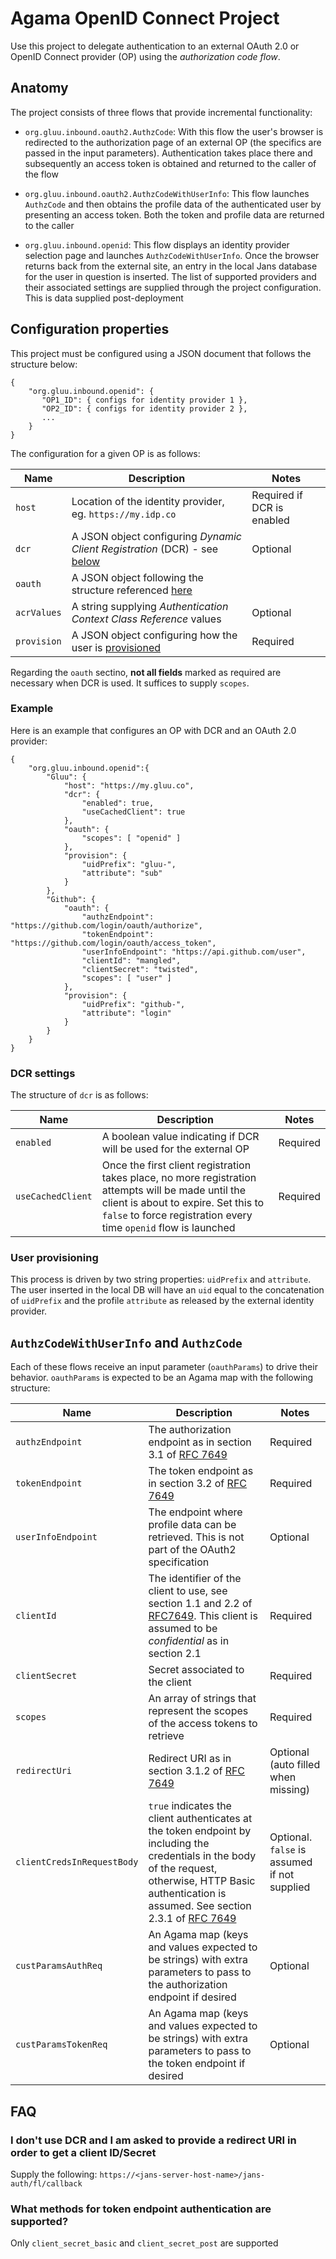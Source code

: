 # Agama OpenID Connect Project

Use this project to delegate authentication to an external OAuth 2.0 or OpenID Connect provider (OP) using the *authorization code flow*.

## Anatomy

The project consists of three flows that provide incremental functionality:

- `org.gluu.inbound.oauth2.AuthzCode`: With this flow the user's browser is redirected to the authorization page of an external OP (the specifics are passed in the input parameters). Authentication takes place there and subsequently an access token is obtained and returned to the caller of the flow

- `org.gluu.inbound.oauth2.AuthzCodeWithUserInfo`: This flow launches `AuthzCode` and then obtains the profile data of the authenticated user by presenting an access token. Both the token and profile data are returned to the caller

- `org.gluu.inbound.openid`: This flow displays an identity provider selection page and launches `AuthzCodeWithUserInfo`. Once the browser returns back from the external site, an entry in the local Jans database for the user in question is inserted. The list of supported providers and their associated settings are supplied through the project configuration. This is data supplied post-deployment

## Configuration properties

This project must be configured using a JSON document that follows the structure below:

```
{
    "org.gluu.inbound.openid": {
       "OP1_ID": { configs for identity provider 1 },
       "OP2_ID": { configs for identity provider 2 },
       ...
    }
}
```

The configuration for a given OP is as follows:

|Name|Description|Notes|
|-|-|-|
|`host`|Location of the identity provider, eg. `https://my.idp.co`|Required if DCR is enabled|
|`dcr`|A JSON object configuring _Dynamic Client Registration_ (DCR) - see [below](#dcr-settings)|Optional|
|`oauth`|A JSON object following the structure referenced [here](#authzcodewithuserinfo-and-authzcode)||
|`acrValues`|A string supplying _Authentication Context Class Reference_ values|Optional|
|`provision`|A JSON object configuring how the user is [provisioned](#user-provisioning)|Required|

Regarding the `oauth` sectino, **not all fields** marked as required are necessary when DCR is used. It suffices to supply `scopes`.
 
### Example


Here is an example that configures an OP with DCR and an OAuth 2.0 provider:

```
{
    "org.gluu.inbound.openid":{
        "Gluu": {
            "host": "https://my.gluu.co", 
            "dcr": { 
                "enabled": true,
                "useCachedClient": true 
            },
            "oauth": { 
                "scopes": [ "openid" ] 
            },
            "provision": {
                "uidPrefix": "gluu-",
                "attribute": "sub"
            }
        },
        "Github": {
            "oauth": {
                "authzEndpoint": "https://github.com/login/oauth/authorize",
                "tokenEndpoint": "https://github.com/login/oauth/access_token",
                "userInfoEndpoint": "https://api.github.com/user",
                "clientId": "mangled",
                "clientSecret": "twisted",
                "scopes": [ "user" ]
            },
            "provision": {
                "uidPrefix": "github-",
                "attribute": "login"
            }
        }    
    }
}

```

### DCR settings

The structure of `dcr` is as follows:

|Name|Description|Notes|
|-|-|-|
|`enabled`|A boolean value indicating if DCR will be used for the external OP|Required<!--Optional. `false` value assumed if missing-->|
|`useCachedClient`|Once the first client registration takes place, no more registration attempts will be made until the client is about to expire. Set this to `false` to force registration every time `openid` flow is launched|Required|

### User provisioning

This process is driven by two string properties: `uidPrefix` and `attribute`. The user inserted in the local DB will have an `uid` equal to the concatenation of `uidPrefix` and the profile `attribute` as released by the external identity provider.

## `AuthzCodeWithUserInfo` and `AuthzCode`

Each of these flows receive an input parameter (`oauthParams`) to drive their behavior. `oauthParams` is expected to be an Agama map with the following structure:

|Name|Description|Notes|
|-|-|-|
|`authzEndpoint`|The authorization endpoint as in section 3.1 of [RFC 7649](https://www.ietf.org/rfc/rfc6749)|Required| 
|`tokenEndpoint`|The token endpoint as in section 3.2 of [RFC 7649](https://www.ietf.org/rfc/rfc6749)|Required|
|`userInfoEndpoint`|The endpoint where profile data can be retrieved. This is not part of the OAuth2 specification|Optional|
|`clientId`|The identifier of the client to use, see section 1.1 and 2.2 of [RFC7649](https://www.ietf.org/rfc/rfc6749). This client is assumed to be *confidential* as in section 2.1|Required|
|`clientSecret`|Secret associated to the client|Required|
|`scopes`|An array of strings that represent the scopes of the access tokens to retrieve|Required|
|`redirectUri`|Redirect URI as in section 3.1.2 of [RFC 7649](https://www.ietf.org/rfc/rfc6749)|Optional (auto filled when missing)|
|`clientCredsInRequestBody`|`true` indicates the client authenticates at the token endpoint by including the credentials in the body of the request, otherwise, HTTP Basic authentication is assumed. See section 2.3.1 of [RFC 7649](https://www.ietf.org/rfc/rfc6749)|Optional. `false` is assumed if not supplied|
|`custParamsAuthReq`|An Agama map (keys and values expected to be strings) with extra parameters to pass to the authorization endpoint if desired|Optional|
|`custParamsTokenReq`|An Agama map (keys and values expected to be strings) with extra parameters to pass to the token endpoint if desired|Optional|

## FAQ


### I don't use DCR and I am asked to provide a redirect URI in order to get a client ID/Secret

Supply the following: `https://<jans-server-host-name>/jans-auth/fl/callback`

### What methods for token endpoint authentication are supported?

Only `client_secret_basic` and `client_secret_post` are supported
